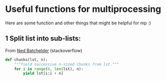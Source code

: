 # Useful functions for multiprocessing
Here are some function and other things that might be helpful for mp :)
## 1 Split list into sub-lists:
From [Ned Batchelder](https://stackoverflow.com/a/312464/10551119) (stackoverflow)
```python
def chunks(lst, n):
    """Yield successive n-sized chunks from lst."""
    for i in range(0, len(lst), n):
        yield lst[i:i + n]
```
